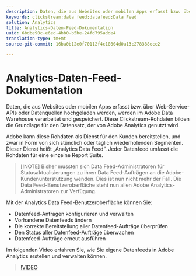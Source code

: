 ```yaml
---
description: Daten, die aus Websites oder mobilen Apps erfasst bzw. über Web-Service-APIs oder Datenquellen hochgeladen werden, werden im Adobe Data Warehouse verarbeitet und gespeichert. Diese Clickstream-Rohdaten bilden die Grundlage für den Datensatz, der von Adobe Analytics genutzt wird.
keywords: clickstream;data feed;datafeed;Data Feed
solution: Analytics
title: Analytics-Daten-Feed-Dokumentation
uuid: 6bdbe90c-e6ed-4bb0-b5be-24fd795adde4
translation-type: tm+mt
source-git-commit: 16ba0b12e0f70112f4c10804d0a13c278388ecc2

---
```



# Analytics-Daten-Feed-Dokumentation

Daten, die aus Websites oder mobilen Apps erfasst bzw. über Web-Service-APIs oder Datenquellen hochgeladen werden, werden im Adobe Data Warehouse verarbeitet und gespeichert. Diese Clickstream-Rohdaten bilden die Grundlage für den Datensatz, der von Adobe Analytics genutzt wird.

Adobe kann diese Rohdaten als Dienst für den Kunden bereitstellen, und zwar in Form von sich stündlich oder täglich wiederholenden Segmenten. Dieser Dienst heißt „Analytics Data Feed“. Jeder Datenfeed umfasst die Rohdaten für eine einzelne Report Suite.

>[!NOTE] Bisher mussten sich Data Feed-Administratoren für Statusaktualisierungen zu ihren Data Feed-Aufträgen an die Adobe-Kundenunterstützung wenden. Dies ist nun nicht mehr der Fall. Die Data Feed-Benutzeroberfläche steht nun allen Adobe Analytics-Administratoren zur Verfügung.

Mit der Analytics Data Feed-Benutzeroberfläche können Sie:

* Datenfeed-Anfragen konfigurieren und verwalten
* Vorhandene Datenfeeds ändern
* Die korrekte Bereitstellung aller Datenfeed-Aufträge überprüfen
* Den Status aller Datenfeed-Aufträge überwachen
* Datenfeed-Aufträge erneut ausführen

Im folgenden Video erfahren Sie, wie Sie eigene Datenfeeds in Adobe Analytics erstellen und verwalten können.

>[!VIDEO](https://www.youtube.com/watch?v=m_fb--gNtR4)
